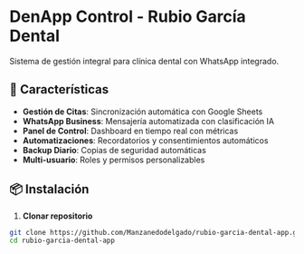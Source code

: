 # DenApp Control - Rubio García Dental

Sistema de gestión integral para clínica dental con WhatsApp integrado.

## 🚀 Características

- **Gestión de Citas**: Sincronización automática con Google Sheets
- **WhatsApp Business**: Mensajería automatizada con clasificación IA
- **Panel de Control**: Dashboard en tiempo real con métricas
- **Automatizaciones**: Recordatorios y consentimientos automáticos
- **Backup Diario**: Copias de seguridad automáticas
- **Multi-usuario**: Roles y permisos personalizables

## 📦 Instalación

1. **Clonar repositorio**
```bash
git clone https://github.com/Manzanedodelgado/rubio-garcia-dental-app.git
cd rubio-garcia-dental-app